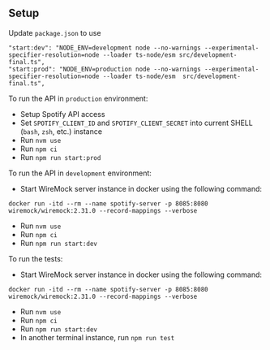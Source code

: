 ## Setup

Update `package.json` to use
```
"start:dev": "NODE_ENV=development node --no-warnings --experimental-specifier-resolution=node --loader ts-node/esm src/development-final.ts",
"start:prod": "NODE_ENV=production node --no-warnings --experimental-specifier-resolution=node --loader ts-node/esm  src/development-final.ts",
```

To run the API in `production` environment:
- Setup Spotify API access
- Set `SPOTIFY_CLIENT_ID` and `SPOTIFY_CLIENT_SECRET` into current SHELL (`bash`, `zsh`, etc.) instance
- Run `nvm use`
- Run `npm ci`
- Run `npm run start:prod`

To run the API in `development` environment:
- Start WireMock server instance in docker using the following command:
```
docker run -itd --rm --name spotify-server -p 8085:8080 wiremock/wiremock:2.31.0 --record-mappings --verbose
```
- Run `nvm use`
- Run `npm ci`
- Run `npm run start:dev`


To run the tests:
- Start WireMock server instance in docker using the following command:
```
docker run -itd --rm --name spotify-server -p 8085:8080 wiremock/wiremock:2.31.0 --record-mappings --verbose
```
- Run `nvm use`
- Run `npm ci`
- Run `npm run start:dev`
- In another terminal instance, run `npm run test`
